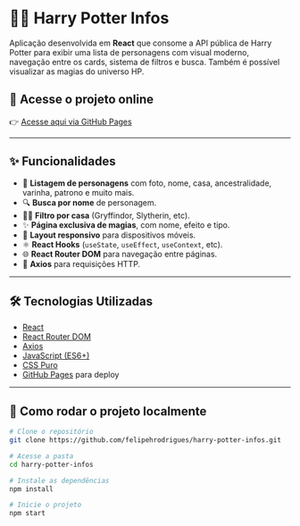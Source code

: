 # 🧙‍♂️ Harry Potter Infos

Aplicação desenvolvida em **React** que consome a API pública de Harry Potter para exibir uma lista de personagens com visual moderno, navegação entre os cards, sistema de filtros e busca. Também é possível visualizar as magias do universo HP.

## 🔗 Acesse o projeto online

👉 [Acesse aqui via GitHub Pages](https://felipehrodrigues.github.io/harry-potter-infos)

---

## ✨ Funcionalidades

- 📜 **Listagem de personagens** com foto, nome, casa, ancestralidade, varinha, patrono e muito mais.
- 🔍 **Busca por nome** de personagem.
- 🧙‍♀️ **Filtro por casa** (Gryffindor, Slytherin, etc).
- ✨ **Página exclusiva de magias**, com nome, efeito e tipo.
- 📱 **Layout responsivo** para dispositivos móveis.
- ⚛️ **React Hooks** (`useState`, `useEffect`, `useContext`, etc).
- 🌐 **React Router DOM** para navegação entre páginas.
- 🔄 **Axios** para requisições HTTP.

---

## 🛠️ Tecnologias Utilizadas

- [React](https://reactjs.org/)
- [React Router DOM](https://reactrouter.com/)
- [Axios](https://axios-http.com/)
- [JavaScript (ES6+)](https://developer.mozilla.org/pt-BR/docs/Web/JavaScript)
- [CSS Puro](https://developer.mozilla.org/pt-BR/docs/Web/CSS)
- [GitHub Pages](https://pages.github.com/) para deploy

---

## 🚀 Como rodar o projeto localmente

```bash
# Clone o repositório
git clone https://github.com/felipehrodrigues/harry-potter-infos.git

# Acesse a pasta
cd harry-potter-infos

# Instale as dependências
npm install

# Inicie o projeto
npm start
